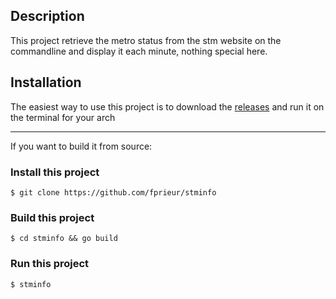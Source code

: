 ## Description ##
This project retrieve the metro status from the stm website on the commandline and display it each minute, nothing special here.

## Installation ##
The easiest way to use this project is to download the [releases](https://github.com/fprieur/stminfo/releases) and run it on the terminal for your arch

---

If you want to build it from source:
### Install this project ###
`$ git clone https://github.com/fprieur/stminfo`

### Build this project ###
`$ cd stminfo && go build`

### Run this project ###
`$ stminfo`